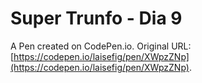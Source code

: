 # Super Trunfo - Dia 9

A Pen created on CodePen.io. Original URL: [https://codepen.io/laisefig/pen/XWpzZNp](https://codepen.io/laisefig/pen/XWpzZNp).


